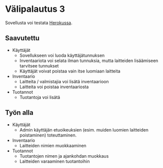 # Välipalautus 3
Sovellusta voi testata [Herokussa](https://tsoha-techinv.herokuapp.com).
## Saavutettu
- Käyttäjät
  - Sovellukseen voi luoda käyttäjätunnuksen
  - Inventaariota voi selata ilman tunnuksia, mutta laitteiden lisäämiseen tarvitsee tunnukset
  - Käyttäjät voivat poistaa vain itse luomiaan laitteita
- Inventaario
  - Laitteita / valmistajia voi lisätä inventaarioon
  - Laitteita voi poistaa inventaariosta
- Tuotannot
  - Tuotantoja voi lisätä

## Työn alla
- Käyttäjät
  - Admin käyttäjän etuoikeuksien (esim. muiden luomien laitteiden poistaminen) toteuttaminen.
- Inventaario
  - Laitteiden nimien muokkaaminen
- Tuotannot
  - Tuotantojen nimen ja ajankohdan muokkaus
  - Laitteiden varaaminen tuotantoihin